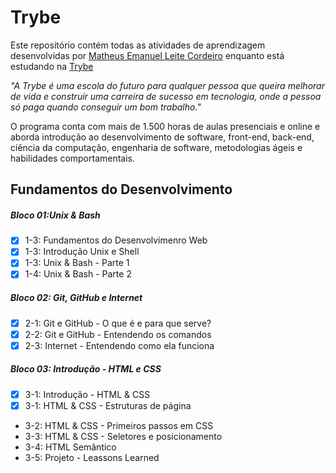 # Trybe

 Este repositório contém todas as atividades de aprendizagem desenvolvidas por [Matheus Emanuel Leite Cordeiro](https://www.linkedin.com/in/matheus-emanuel-1a77b1221/) enquanto está estudando na [Trybe](https://www.betrybe.com/) 

_"A Trybe é uma escola do futuro para qualquer pessoa que queira melhorar de vida e construir uma carreira de sucesso em tecnologia, onde a pessoa só paga quando conseguir um bom trabalho."_

O programa conta com mais de 1.500 horas de aulas presenciais e online e aborda introdução ao desenvolvimento de software, front-end, back-end, ciência da computação, engenharia de software, metodologias ágeis e habilidades comportamentais.

## Fundamentos do Desenvolvimento 
##### Bloco 01:Unix & Bash
- [X] 1-3: Fundamentos do Desenvolvimenro Web
- [X] 1-3: Introdução Unix e Shell
- [X] 1-3: Unix & Bash - Parte 1
- [X] 1-4: Unix & Bash - Parte 2
##### Bloco 02: Git, GitHub e Internet 
- [X] 2-1: Git e GitHub - O que é e para que serve?
- [X] 2-2: Git e GitHub - Entendendo os comandos
- [X] 2-3: Internet - Entendendo como ela funciona
##### Bloco 03: Introdução - HTML e CSS 
- [X] 3-1: Introdução - HTML & CSS 
- [X] 3-1: HTML & CSS - Estruturas de página
- 3-2: HTML & CSS - Primeiros passos em CSS
- 3-3: HTML & CSS - Seletores e posicionamento
- 3-4: HTML Semântico
- 3-5: Projeto - Leassons Learned












